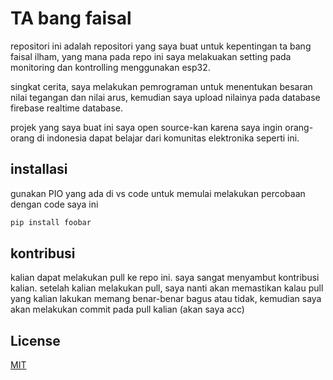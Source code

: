 # TA bang faisal

repositori ini adalah repositori yang saya buat untuk kepentingan ta bang faisal ilham, yang mana pada repo ini saya melakuakan setting pada monitoring dan kontrolling menggunakan esp32.

singkat cerita, saya melakukan pemrograman untuk menentukan besaran nilai tegangan dan nilai arus, kemudian saya upload nilainya pada database firebase realtime database.

projek yang saya buat ini saya open source-kan karena saya ingin orang-orang di indonesia dapat belajar dari komunitas elektronika seperti ini.

## installasi

gunakan PIO yang ada di vs code untuk memulai melakukan percobaan dengan code saya ini

```bash
pip install foobar
```

## kontribusi
kalian dapat melakukan pull ke repo ini. saya sangat menyambut kontribusi kalian. setelah kalian melakukan pull, saya nanti akan memastikan kalau pull yang kalian lakukan memang benar-benar bagus atau tidak, kemudian saya akan melakukan commit pada pull kalian (akan saya acc)    

## License
[MIT](https://choosealicense.com/licenses/mit/)